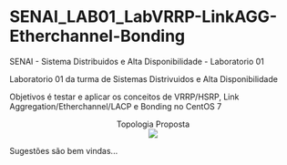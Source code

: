# SENAI_LAB01_LabVRRP-LinkAGG-Etherchannel-Bonding
SENAI - Sistema Distribuidos e Alta Disponibilidade - Laboratorio 01 

Laboratorio 01 da turma de Sistemas Distrivuidos e Alta Disponibilidade <br>

Objetivos é testar e aplicar os conceitos de VRRP/HSRP, Link Aggregation/Etherchannel/LACP e Bonding no CentOS 7


<p align="center">
Topologia Proposta<br>
<img src="https://github.com/charles-josiah/SENAI_LAB01_LabVRRP-LinkAGG-Etherchannel-Bonding/blob/master/SENAI-SD-Lab01.png">
</p>

Sugestões são bem vindas...
